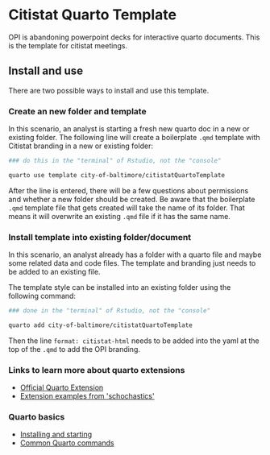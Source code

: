 # Citistat Quarto Template

OPI is abandoning powerpoint decks for interactive quarto documents. This is the template for citistat meetings.

## Install and use

There are two possible ways to install and use this template.

### Create an new folder and template

In this scenario, an analyst is starting a fresh new quarto doc in a new or existing folder. The following line will create a boilerplate `.qmd` template with Citistat branding in a new or existing folder:

``` bash
### do this in the "terminal" of Rstudio, not the "console"

quarto use template city-of-baltimore/citistatQuartoTemplate
```

After the line is entered, there will be a few questions about permissions and whether a new folder should be created. Be aware that the boilerplate `.qmd` template file that gets created will take the name of its folder. That means it will overwrite an existing `.qmd` file if it has the same name.

### Install template into existing folder/document

In this scenario, an analyst already has a folder with a quarto file and maybe some related data and code files. The template and branding just needs to be added to an existing file.

The template style can be installed into an existing folder using the following command:

``` bash
### done in the "terminal" of Rstudio, not the "console"

quarto add city-of-baltimore/citistatQuartoTemplate
```

Then the line `format: citistat-html` needs to be added into the yaml at the top of the `.qmd` to add the OPI branding.

### Links to learn more about quarto extensions

-   [Official Quarto Extension](https://quarto.org/docs/extensions/listing-formats.html)
-   [Extension examples from 'schochastics'](https://github.com/schochastics)

### Quarto basics

-   [Installing and starting](https://quarto.org/docs/get-started/hello/rstudio.html)
-   [Common Quarto commands](https://quarto.org/docs/visual-editor/options.html)
